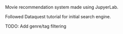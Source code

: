 Movie recommendation system made using JupyerLab.

Followed Dataquest tutorial for initial search engine.

TODO:
Add genre/tag filtering
